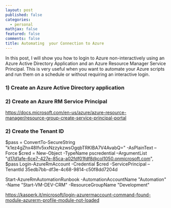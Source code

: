 ```yaml
---
layout: post
published: false
categories:
  - personal
mathjax: false
featured: false
comments: false
title: Automating  your Connection to Azure
---
```

In this post, I will show you how to login to Azure non-interactively using an Azure Active Directory Application and an Azure Resource Manager Service Principal. This is very useful when you want to automate your Azure scripts and run them on a schedule or without requiring an interactive login.

### 1) Create an Azure Active Directory application



### 2) Create an Azure RM Service Principal

https://docs.microsoft.com/en-us/azure/azure-resource-manager/resource-group-create-service-principal-portal

### 2) Create the Tenant ID


$pass = ConvertTo-SecureString "k1ez4gZhx48Ifv5xxNzzykzwsOgqbTRKIBA7V4AvabQ=" -AsPlainText –Force
$cred = New-Object -TypeName pscredential –ArgumentList "d17d1afe-6ce7-427e-85ca-a02fdf01fdf8@col1050.onmicrosoft.com", $pass
Login-AzureRmAccount -Credential $cred -ServicePrincipal –TenantId 35edb7bb-df3e-4c68-9814-c50f8dd7204d

Start-AzureRmAutomationRunbook -AutomationAccountName "Automation" -Name "Start-VM-DEV-CRM" -ResourceGroupName "Development"


https://kasperk.it/microsoft/login-azurermaccount-command-found-module-azurerm-profile-module-not-loaded